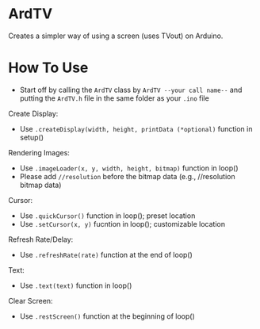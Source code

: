 # ArdTV
Creates a simpler way of using a screen (uses TVout) on Arduino.

# How To Use
- Start off by calling the `ArdTV` class by `ArdTV --your call name--` and putting the `ArdTV.h` file in the same folder as your `.ino` file

Create Display:
- Use `.createDisplay(width, height, printData (*optional)` function in setup()

Rendering Images:
- Use `.imageLoader(x, y, width, height, bitmap)` function in loop()
- Please add `//resolution` before the bitmap data (e.g., //resolution bitmap data)

Cursor:
- Use `.quickCursor()` function in loop(); preset location
- Use `.setCursor(x, y)` fucntion in loop(); customizable location

Refresh Rate/Delay:
- Use `.refreshRate(rate)` function at the end of loop()

Text:
- Use `.text(text)` function in loop()

Clear Screen:
- Use `.restScreen()` function at the beginning of loop() 
